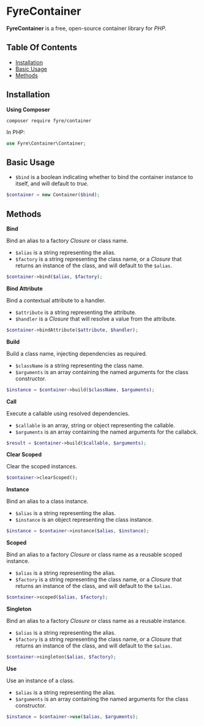 # FyreContainer

**FyreContainer** is a free, open-source container library for *PHP*.


## Table Of Contents
- [Installation](#installation)
- [Basic Usage](#basic-usage)
- [Methods](#methods)



## Installation

**Using Composer**

```
composer require fyre/container
```

In PHP:

```php
use Fyre\Container\Container;
```


## Basic Usage

- `$bind` is a boolean indicating whether to bind the container instance to itself, and will default to *true*.

```php
$container = new Container($bind);
```


## Methods

**Bind**

Bind an alias to a factory *Closure* or class name.

- `$alias` is a string representing the alias.
- `$factory` is a string representing the class name, or a *Closure* that returns an instance of the class, and will default to the `$alias`.

```php
$container->bind($alias, $factory);
```

**Bind Attribute**

Bind a contextual attribute to a handler.

- `$attribute` is a string representing the attribute.
- `$handler` is a *Closure* that will resolve a value from the attribute.

```php
$container->bindAttribute($attribute, $handler);
```

**Build**

Build a class name, injecting dependencies as required.

- `$className` is a string representing the class name.
- `$arguments` is an array containing the named arguments for the class constructor.

```php
$instance = $container->build($className, $arguments);
```

**Call**

Execute a callable using resolved dependencies.

- `$callable` is an array, string or object representing the callable.
- `$arguments` is an array containing the named arguments for the callabck.

```php
$result = $container->build($callable, $arguments);
```

**Clear Scoped**

Clear the scoped instances.

```php
$container->clearScoped();
```

**Instance**

Bind an alias to a class instance.

- `$alias` is a string representing the alias.
- `$instance` is an object representing the class instance.

```php
$instance = $container->instance($alias, $instance);
```

**Scoped**

Bind an alias to a factory *Closure* or class name as a reusable scoped instance.

- `$alias` is a string representing the alias.
- `$factory` is a string representing the class name, or a *Closure* that returns an instance of the class, and will default to the `$alias`.

```php
$container->scoped($alias, $factory);
```

**Singleton**

Bind an alias to a factory *Closure* or class name as a reusable instance.

- `$alias` is a string representing the alias.
- `$factory` is a string representing the class name, or a *Closure* that returns an instance of the class, and will default to the `$alias`.

```php
$container->singleton($alias, $factory);
```

**Use**

Use an instance of a class.

- `$alias` is a string representing the alias.
- `$arguments` is an array containing the named arguments for the class constructor.

```php
$instance = $container->use($alias, $arguments);
```